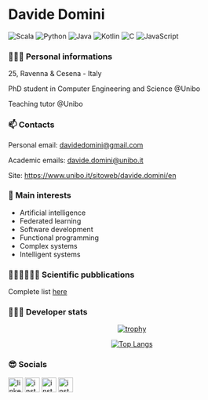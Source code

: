 # Davide Domini

![Scala](https://img.shields.io/badge/Scala-Fluent-green)
![Python](https://img.shields.io/badge/Python-Fluent-green)
![Java](https://img.shields.io/badge/Java-Fluent-green)
![Kotlin](https://img.shields.io/badge/Kotlin-Good-red)
![C](https://img.shields.io/badge/C-Good-red)
![JavaScript](https://img.shields.io/badge/JavaScript-Good-red)


### 🙋🏻‍♂️ Personal informations
25, Ravenna & Cesena - Italy

PhD student in Computer Engineering and Science @Unibo

Teaching tutor @Unibo


### 📫 Contacts
Personal email: davidedomini@gmail.com 

Academic emails: davide.domini@unibo.it

Site: https://www.unibo.it/sitoweb/davide.domini/en


### 🌱 Main interests
- Artificial intelligence
- Federated learning
- Software development 
- Functional programming
- Complex systems
- Intelligent systems

### 🥼👨🏻‍💻🤟🏻 Scientific pubblications
Complete list [here](https://scholar.google.com/citations?user=H-yRqvgAAAAJ&hl=it&oi=ao)

### 👨🏻‍💻 Developer stats

<div align="center">
 
  [![trophy](https://github-profile-trophy.vercel.app/?username=davidedomini&theme=dracula&row=1)](https://github.com/ryo-ma/github-profile-trophy)
 
 [![Top Langs](https://github-readme-stats.vercel.app/api/top-langs/?username=davidedomini&hide=TLA,Assembly,Vue,css,javascript,ANTLR,lua&theme=discord_old_blurple&bg_color=135,0F2027,203A43,2C5364&layout=compact)](https://github.com/anuraghazra/github-readme-stats)
 
</div>

### 😎 Socials

<a href="https://www.linkedin.com/in/davide-domini-3b9625175/"><img src="https://www.vectorlogo.zone/logos/linkedin/linkedin-icon.svg" width="30px" alt="linkedin"></a>
<a href="https://instagram.com/_davidedomini?igshid=YmMyMTA2M2Y="><img src="https://www.vectorlogo.zone/logos/instagram/instagram-icon.svg" width="30px" alt="instagram"></a>
<a href="https://www.facebook.com/davide.domini.7"><img src="https://www.vectorlogo.zone/logos/facebook/facebook-icon.svg" width="30px" alt="instagram"></a>
<a href="https://twitter.com/domini_davide"><img src="https://www.vectorlogo.zone/logos/twitter/twitter-icon.svg" width="30px" alt="instagram"></a>

